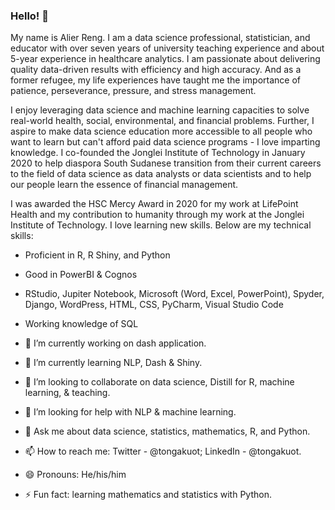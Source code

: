 ### Hello! 👋 

My name is Alier Reng. I am a data science professional, statistician, and educator with over seven years of university teaching experience and about 5-year experience in healthcare analytics. I am passionate about delivering quality data-driven results with efficiency and high accuracy. And as a former refugee, my life experiences have taught me the importance of patience, perseverance, pressure, and stress management.

I enjoy leveraging data science and machine learning capacities to solve real-world health, social, environmental, and financial problems. Further, I aspire to make data science education more accessible to all people who want to learn but can't afford paid data science programs - I love imparting knowledge. I co-founded the Jonglei Institute of Technology in January 2020 to help diaspora South Sudanese transition from their current careers to the field of data science as data analysts or data scientists and to help our people learn the essence of financial management.

I was awarded the HSC Mercy Award in 2020 for my work at LifePoint Health and my contribution to humanity through my work at the Jonglei Institute of Technology. I love learning new skills. Below are my technical skills:

- Proficient in R, R Shiny, and Python
- Good in PowerBI & Cognos
- RStudio, Jupiter Notebook, Microsoft (Word, Excel, PowerPoint), Spyder, Django, WordPress, HTML, CSS, PyCharm, Visual Studio Code
- Working knowledge of SQL


- 🔭 I’m currently working on dash application.
- 🌱 I’m currently learning NLP, Dash & Shiny.
- 👯 I’m looking to collaborate on data science, Distill for R, machine learning, & teaching.
- 🤔 I’m looking for help with NLP & machine learning.
- 💬 Ask me about data science, statistics, mathematics, R, and Python.
- 📫 How to reach me: Twitter - @tongakuot; LinkedIn - @tongakuot.
- 😄 Pronouns: He/his/him
- ⚡ Fun fact: learning mathematics and statistics with Python.

<script src="https://platform.linkedin.com/badges/js/profile.js" async defer type="text/javascript"></script>
